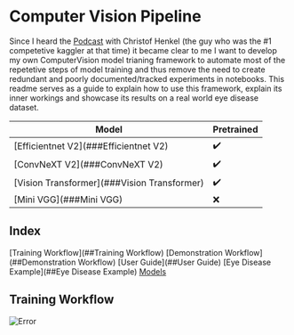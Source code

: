 # Computer Vision Pipeline

Since I heard the [Podcast](https://www.youtube.com/watch?v=RF4LwRl0npQ&t=747s) with Christof Henkel (the guy who was the #1 competetive kaggler at that time) it became clear to me I want to develop my own ComputerVision model trianing framework to automate  most of the repetetive steps of model training and thus remove the need to create redundant and poorly documented/tracked experiments in notebooks.
This readme serves as a guide to explain how to use this framework, explain its inner workings and showcase its results on a real world eye disease dataset.


|Model                                      |Pretrained                   |
|-------------------------------------------|-----------------------------|
|[Efficientnet V2](###Efficientnet V2)      |:heavy_check_mark:           |
|[ConvNeXT V2](###ConvNeXT V2)              |:heavy_check_mark:           |
|[Vision Transformer](###Vision Transformer)|:heavy_check_mark:           |
|[Mini VGG](###Mini VGG)                    |:x:                          |

## Index
[Training Workflow](##Training Workflow)
[Demonstration Workflow](##Demonstration Workflow)
[User Guide](##User Guide)
[Eye Disease Example](##Eye Disease Example)
[Models](##Models)


## Training Workflow

![Error](demonstration_results/workflow/training_workflow.png)
